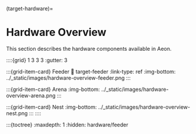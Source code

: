 (target-hardware)=
# Hardware Overview

This section describes the hardware components available in Aeon. 
<!--
:::{list-table} 
:header-rows: 1
:name: hardware-table

* - Name
  - Description
  - Unit Cost
* - [Feeder](target-feeder)
  - An underground feeder...
  - 3.00
* - aa 
  - bb...
  - 3.00
:::
-->

::::{grid} 1 3 3 3
:gutter: 3 

:::{grid-item-card} Feeder
:link: target-feeder
:link-type: ref
:img-bottom: ../_static/images/hardware-overview-feeder.png
:::

:::{grid-item-card} Arena
:img-bottom: ../_static/images/hardware-overview-arena.png
:::

:::{grid-item-card} Nest
:img-bottom: ../_static/images/hardware-overview-nest.png
:::
::::

:::{toctree}
:maxdepth: 1
:hidden:
hardware/feeder